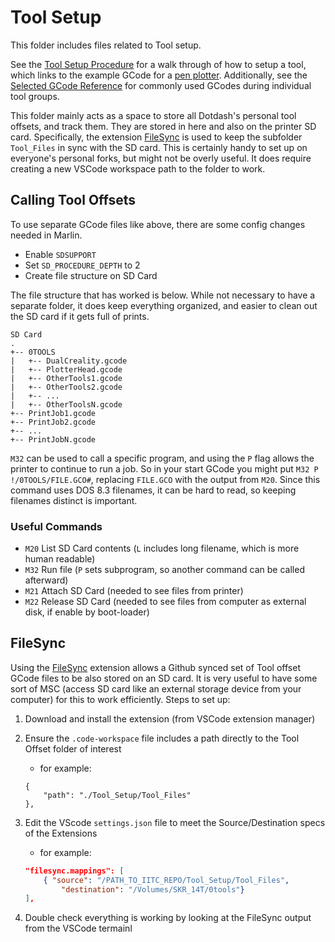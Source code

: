 # Tool Setup

This folder includes files related to Tool setup.

See the [Tool Setup Procedure](/Tool_Setup/Tool_setup_procedure.md) for a walk through of how to setup a tool, which links to the example GCode for a [pen plotter](/Tool_Setup/PlotterHead.gcode).  Additionally, see the [Selected GCode Reference](/Tool_Setup/Selected_Gcode_Reference.md) for commonly used GCodes during individual tool groups.

This folder mainly acts as a space to store all Dotdash's personal tool offsets, and track them.  They are stored in here and also on the printer SD card.  Specifically, the extension [FileSync](https://marketplace.visualstudio.com/items?itemName=CatStarwind.filesync) is used to keep the subfolder `Tool_Files` in sync with the SD card.  This is certainly handy to set up on everyone's personal forks, but might not be overly useful.  It does require creating a new VSCode workspace path to the folder to work.

## Calling Tool Offsets

To use separate GCode files like above, there are some config changes needed in Marlin.  

- Enable `SDSUPPORT`
- Set `SD_PROCEDURE_DEPTH` to 2
- Create file structure on SD Card

The file structure that has worked is below.  While not necessary to have a separate folder, it does keep everything organized, and easier to clean out the SD card if it gets full of prints.

```none
SD Card
.
+-- 0TOOLS
|   +-- DualCreality.gcode
|   +-- PlotterHead.gcode
|   +-- OtherTools1.gcode
|   +-- OtherTools2.gcode
|   +-- ...
|   +-- OtherToolsN.gcode
+-- PrintJob1.gcode
+-- PrintJob2.gcode
+-- ...
+-- PrintJobN.gcode
```

`M32` can be used to call a specific program, and using the `P` flag allows the printer to continue to run a job.  So in your start GCode you might put `M32 P !/0TOOLS/FILE.GCO#`, replacing `FILE.GCO` with the output from `M20`.  Since this command uses DOS 8.3 filenames, it can be hard to read, so keeping filenames distinct is important.

### Useful Commands

- `M20` List SD Card contents (`L` includes long filename, which is more human readable)
- `M32` Run file (`P` sets subprogram, so another command can be called afterward)
- `M21` Attach SD Card (needed to see files from printer)
- `M22` Release SD Card (needed to see files from computer as external disk, if enable by boot-loader)

## FileSync

Using the [FileSync](https://marketplace.visualstudio.com/items?itemName=CatStarwind.filesync) extension allows a Github synced set of Tool offset GCode files to be also stored on an SD card.  It is very useful to have some sort of MSC (access SD card like an external storage device from your computer) for this to work efficiently.  Steps to set up:

1. Download and install the extension (from VSCode extension manager)

2. Ensure the `.code-workspace` file includes a path directly to the Tool Offset folder of interest

    - for example:

    ```code-workspace
    {
        "path": "./Tool_Setup/Tool_Files"
    },
    ```

3. Edit the VScode `settings.json` file to meet the Source/Destination specs of the Extensions

    - for example:

    ```json
    "filesync.mappings": [
        { "source": "/PATH_TO_IITC_REPO/Tool_Setup/Tool_Files", 
            "destination": "/Volumes/SKR_14T/0tools"} 
    ],
    ```

4. Double check everything is working by looking at the FileSync output from the VSCode termainl